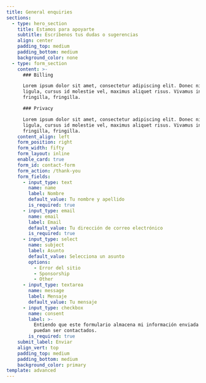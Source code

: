 ```yaml
---
title: General enquiries
sections:
  - type: hero_section
    title: Estamos para apoyarte
    subtitle: Escríbenos tus dudas o sugerencias
    align: center
    padding_top: medium
    padding_bottom: medium
    background_color: none
  - type: form_section
    content: >-
      ### Billing

      Lorem ipsum dolor sit amet, consectetur adipiscing elit. Donec nisl
      ligula, cursus id molestie vel, maximus aliquet risus. Vivamus in nibh
      fringilla, fringilla.

      ### Privacy

      Lorem ipsum dolor sit amet, consectetur adipiscing elit. Donec nisl
      ligula, cursus id molestie vel, maximus aliquet risus. Vivamus in nibh
      fringilla, fringilla.
    content_align: left
    form_position: right
    form_width: fifty
    form_layout: inline
    enable_card: true
    form_id: contact-form
    form_action: /thank-you
    form_fields:
      - input_type: text
        name: name
        label: Nombre
        default_value: Tu nombre y apellido
        is_required: true
      - input_type: email
        name: email
        label: Email
        default_value: Tu dirección de correo electrónico
        is_required: true
      - input_type: select
        name: subject
        label: Asunto
        default_value: Selecciona un asunto
        options:
          - Error del sitio
          - Sponsorship
          - Other
      - input_type: textarea
        name: message
        label: Mensaje
        default_value: Tu mensaje
      - input_type: checkbox
        name: consent
        label: >-
          Entiendo que este formulario almacena mi información enviada para que
          puedan ser contactados.
        is_required: true
    submit_label: Enviar
    align_vert: top
    padding_top: medium
    padding_bottom: medium
    background_color: primary
template: advanced
---
```

